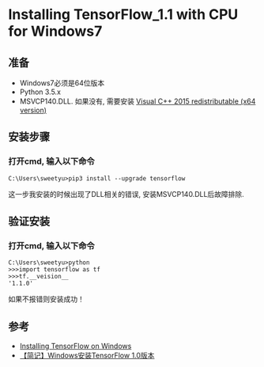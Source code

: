 # Installing TensorFlow_1.1 with CPU for Windows7
## 准备
* Windows7必须是64位版本
* Python 3.5.x
* MSVCP140.DLL. 如果没有, 需要安装 [Visual C++ 2015 redistributable (x64 version)](https://www.microsoft.com/en-us/download/details.aspx?id=53587)

## 安装步骤
### 打开cmd, 输入以下命令  
    C:\Users\sweetyu>pip3 install --upgrade tensorflow   
这一步我安装的时候出现了DLL相关的错误, 安装MSVCP140.DLL后故障排除.
  
## 验证安装
### 打开cmd, 输入以下命令  
    C:\Users\sweetyu>python
    >>>import tensorflow as tf
    >>>tf.__veision__
    '1.1.0'  
如果不报错则安装成功！

## 参考
* [Installing TensorFlow on Windows](https://www.tensorflow.org/install/install_windows)  
* [【简记】Windows安装TensorFlow 1.0版本](http://www.jianshu.com/p/7d719d781586)
